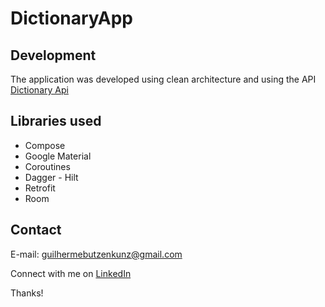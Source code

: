 # DictionaryApp

## Development

The application was developed using clean architecture and using the API [Dictionary Api](https://dictionaryapi.dev/)

## Libraries used

<ul>
<li>Compose</li>
<li>Google Material</li>
<li>Coroutines</li>
<li>Dagger - Hilt</li>
<li>Retrofit</li>
<li>Room</li>
</ul>

## Contact

E-mail: guilhermebutzenkunz@gmail.com

Connect with me on [LinkedIn](https://www.linkedin.com/in/guilherme-butzen-kunz-026287202/)

Thanks!
